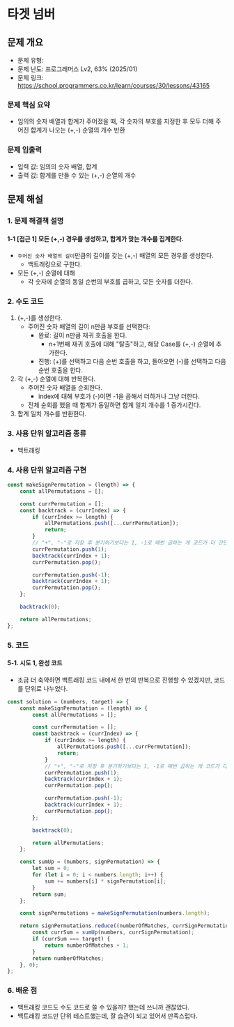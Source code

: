# 타겟 넘버

## 문제 개요

-   문제 유형:
-   문제 난도: 프로그래머스 Lv2, 63% (2025/01)
-   문제 링크: https://school.programmers.co.kr/learn/courses/30/lessons/43165

### 문제 핵심 요약

-   임의의 숫자 배열과 합계가 주어졌을 때, 각 숫자의 부호를 지정한 후 모두 더해 주어진 합계가 나오는 (+,-) 순열의 개수 반환

### 문제 입출력

-   입력 값: 임의의 숫자 배열, 합계
-   출력 값: 합계를 만들 수 있는 (+,-) 순열의 개수

## 문제 해설

### 1. 문제 해결책 설명

#### 1-1 [접근 1] 모든 (+,-) 경우를 생성하고, 합계가 맞는 개수를 집계한다.

-   `주어진 숫자 배열의 길이`만큼의 길이를 갖는 (+,-) 배열의 모든 경우를 생성한다.
    -   백트래킹으로 구한다.
-   모든 (+,-) 순열에 대해
    -   각 숫자에 순열의 동일 순번의 부호를 곱하고, 모든 숫자를 더한다.

### 2. 수도 코드

1. (+,-)를 생성한다.
    - 주어진 숫자 배열의 길이 n만큼 부호를 선택한다:
        - 완료: 길이 n만큼 재귀 호출을 한다.
            - n+1번째 재귀 호출에 대해 "탈출"하고, 해당 Case를 (+,-) 순열에 추가한다.
        - 진행: (+)를 선택하고 다음 순번 호출을 하고, 돌아오면 (-)를 선택하고 다음 순번 호출을 한다.
2. 각 (+,-) 순열에 대해 반복한다.
    - 주어진 숫자 배열을 순회한다.
        - index에 대해 부호가 (-)이면 -1을 곱해서 더하거나 그냥 더한다.
    - 전체 순회를 했을 때 합계가 동일하면 합계 일치 개수를 1 증가시킨다.
3. 합계 일치 개수를 반환한다.

### 3. 사용 단위 알고리즘 종류

-   백트래킹

### 4. 사용 단위 알고리즘 구현

```js
const makeSignPermutation = (length) => {
    const allPermutations = [];

    const currPermutation = [];
    const backtrack = (currIndex) => {
        if (currIndex >= length) {
            allPermutations.push([...currPermutation]);
            return;
        }
        // "+", "-"로 저장 후 분기하기보다는 1, -1로 매번 곱하는 게 코드가 더 간단하다.
        currPermutation.push(1);
        backtrack(currIndex + 1);
        currPermutation.pop();

        currPermutation.push(-1);
        backtrack(currIndex + 1);
        currPermutation.pop();
    };

    backtrack(0);

    return allPermutations;
};
```

### 5. 코드

#### 5-1. 시도 1, 완성 코드

-   조금 더 축약하면 백트래킹 코드 내에서 한 번의 반복으로 진행할 수 있겠지만, 코드를 단위로 나누었다.

```js
const solution = (numbers, target) => {
    const makeSignPermutation = (length) => {
        const allPermutations = [];

        const currPermutation = [];
        const backtrack = (currIndex) => {
            if (currIndex >= length) {
                allPermutations.push([...currPermutation]);
                return;
            }
            // "+", "-"로 저장 후 분기하기보다는 1, -1로 매번 곱하는 게 코드가 더 간단하다.
            currPermutation.push(1);
            backtrack(currIndex + 1);
            currPermutation.pop();

            currPermutation.push(-1);
            backtrack(currIndex + 1);
            currPermutation.pop();
        };

        backtrack(0);

        return allPermutations;
    };

    const sumUp = (numbers, signPermutation) => {
        let sum = 0;
        for (let i = 0; i < numbers.length; i++) {
            sum += numbers[i] * signPermutation[i];
        }
        return sum;
    };

    const signPermutations = makeSignPermutation(numbers.length);

    return signPermutations.reduce((numberOfMatches, currSignPermutation) => {
        const currSum = sumUp(numbers, currSignPermutation);
        if (currSum === target) {
            return numberOfMatches + 1;
        }
        return numberOfMatches;
    }, 0);
};
```

### 6. 배운 점

-   백트래킹 코드도 수도 코드로 쓸 수 있을까? 했는데 쓰니까 괜찮았다.
-   백트래킹 코드만 단위 테스트했는데, 잘 습관이 되고 있어서 만족스럽다.
